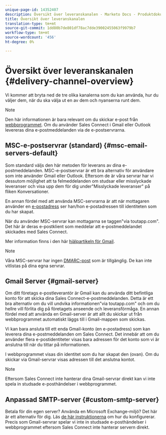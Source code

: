 ```yaml
---
unique-page-id: 14352407
description: Översikt över leveranskanalen - Marketo Docs - Produktdokumentation
title: Översikt över leveranskanalen
translation-type: tm+mt
source-git-commit: 1dd80b7de801df78ac7dde39002455063f9979b7
workflow-type: tm+mt
source-wordcount: '456'
ht-degree: 0%

---
```



# Översikt över leveranskanalen {#delivery-channel-overview}

Vi kommer att bryta ned de tre olika kanalerna som du kan använda, hur du väljer dem, när du ska välja ut en av dem och nyanserna runt dem.

>[!NOTE]
>
>Den här informationen är bara relevant om du skickar e-post från [webbprogrammet](https://toutapp.com/login). Om du använder Sales Connect i Gmail eller Outlook levereras dina e-postmeddelanden via de e-postservrarna.

## MSC-e-postservrar (standard) {#msc-email-servers-default}

Som standard väljs den här metoden för leverans av dina e-postmeddelanden. MSC-e-postservrar är ett bra alternativ för användare som inte använder Gmail eller Outlook. Eftersom de är våra servrar har vi dessutom möjlighet att ta felmeddelanden om studsar eller misslyckade leveranser och visa upp dem för dig under&quot;Misslyckade leveranser&quot; på fliken Konversationer.

En annan fördel med att använda MSC-servrarna är att när mottagaren använder en [e-postadress](/help/marketo/product-docs/marketo-sales-connect/getting-started/email-settings/add-identity.md) ser han/hon e-postadressen till identiteten som du har skapat.

När du använder MSC-servrar kan mottagarna se taggen&quot;via toutapp.com&quot;. Det här är deras e-postklient som meddelar att e-postmeddelandet skickades med Sales Connect.

Mer information finns i den här [hjälpartikeln för Gmail](https://support.google.com/mail/answer/1311182?hl=en).

>[!NOTE]
>
>Våra MSC-servrar har ingen [DMARC-post](https://dmarc.org/) som är tillgänglig. De kan inte vitlistas på dina egna servrar.

## Gmail Server {#gmail-server}

Om ditt företags e-postleverantör är Gmail kan du använda ditt befintliga konto för att skicka dina Sales Connect-e-postmeddelanden. Detta är ett bra alternativ om du vill undvika informationen&quot;via toutapp.com&quot; och om du hellre vill förlita dig på företagets anseende och leveransförmåga. En annan fördel med att använda en Gmail-server är att allt du skickar ut från webbprogrammet automatiskt läggs till i Gmail-mappen som skickas.

Vi kan bara ansluta till ett enda Gmail-konto (en e-postadress) som kan leverera dina e-postmeddelanden om Sales Connect. Det innebär att om du använder flera e-postidentiteter visas bara adressen för det konto som vi är anslutna till när du tittar på informationen.

I webbprogrammet visas din identitet som du har skapat den (ovan). Om du skickar via Gmail-servrar visas adressen till det anslutna kontot.

>[!NOTE]
>
>Eftersom Sales Connect inte hanterar dina Gmail-servrar direkt kan vi inte spela in studsade e-posthändelser i webbprogrammet.

## Anpassad SMTP-server {#custom-smtp-server}

Betala för din egen server? Använda en Microsoft Exchange-miljö? Det här är ett alternativ för dig. Läs [de här instruktionerna](http://docs.marketo.com/x/zYTS) om hur du konfigurerar. Precis som Gmail-servrar spelar vi inte in studsade e-posthändelser i webbprogrammet eftersom Sales Connect inte hanterar servern direkt.
